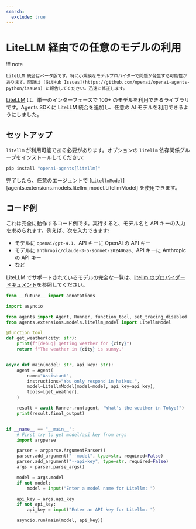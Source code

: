 ```yaml
---
search:
  exclude: true
---
```

# LiteLLM 経由での任意のモデルの利用

!!! note

    LiteLLM 統合はベータ版です。特に小規模なモデルプロバイダーで問題が発生する可能性があります。問題は [GitHub Issues](https://github.com/openai/openai-agents-python/issues) に報告してください。迅速に修正します。

[LiteLLM](https://docs.litellm.ai/docs/) は、単一のインターフェースで 100+ のモデルを利用できるライブラリです。Agents SDK に LiteLLM 統合を追加し、任意の AI モデルを利用できるようにしました。

## セットアップ

`litellm` が利用可能である必要があります。オプションの `litellm` 依存関係グループをインストールしてください:

```bash
pip install "openai-agents[litellm]"
```

完了したら、任意のエージェントで [`LitellmModel`][agents.extensions.models.litellm_model.LitellmModel] を使用できます。

## コード例

これは完全に動作するコード例です。実行すると、モデル名と API キーの入力を求められます。例えば、次を入力できます:

-   モデルに `openai/gpt-4.1`、API キーに OpenAI の API キー
-   モデルに `anthropic/claude-3-5-sonnet-20240620`、API キーに Anthropic の API キー
-   など

LiteLLM でサポートされているモデルの完全な一覧は、[litellm のプロバイダー ドキュメント](https://docs.litellm.ai/docs/providers)を参照してください。

```python
from __future__ import annotations

import asyncio

from agents import Agent, Runner, function_tool, set_tracing_disabled
from agents.extensions.models.litellm_model import LitellmModel

@function_tool
def get_weather(city: str):
    print(f"[debug] getting weather for {city}")
    return f"The weather in {city} is sunny."


async def main(model: str, api_key: str):
    agent = Agent(
        name="Assistant",
        instructions="You only respond in haikus.",
        model=LitellmModel(model=model, api_key=api_key),
        tools=[get_weather],
    )

    result = await Runner.run(agent, "What's the weather in Tokyo?")
    print(result.final_output)


if __name__ == "__main__":
    # First try to get model/api key from args
    import argparse

    parser = argparse.ArgumentParser()
    parser.add_argument("--model", type=str, required=False)
    parser.add_argument("--api-key", type=str, required=False)
    args = parser.parse_args()

    model = args.model
    if not model:
        model = input("Enter a model name for Litellm: ")

    api_key = args.api_key
    if not api_key:
        api_key = input("Enter an API key for Litellm: ")

    asyncio.run(main(model, api_key))
```